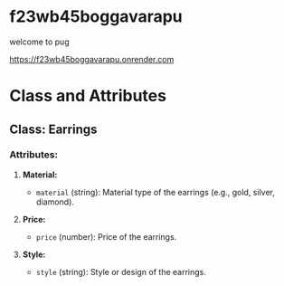 # f23wb45boggavarapu
welcome to pug

https://f23wb45boggavarapu.onrender.com

# Class and Attributes

## Class: Earrings

### Attributes:

1. **Material:**
   - `material` (string): Material type of the earrings (e.g., gold, silver, diamond).

2. **Price:**
   - `price` (number): Price of the earrings.

3. **Style:**
   - `style` (string): Style or design of the earrings.

